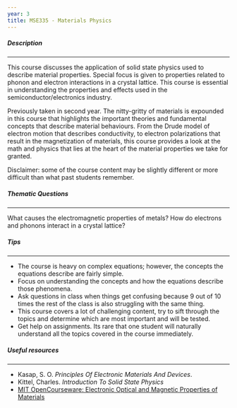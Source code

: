 ```yaml
---
year: 3
title: MSE335 - Materials Physics
---
```


##### Description

* * *


This course discusses the application of solid state physics used to describe material properties. Special focus is given to properties related to phonon and electron interactions in a crystal lattice. This course is essential in understanding the properties and effects used in the semiconductor/electronics industry.

Previously taken in second year. The nitty-gritty of materials is expounded in this course that highlights the important theories and fundamental concepts that describe material behaviours. From the Drude model of electron motion that describes conductivity, to electron polarizations that result in the magnetization of materials, this course provides a look at the math and physics that lies at the heart of the material properties we take for granted.

Disclaimer: some of the course content may be slightly different or more difficult than what past students remember.

##### Thematic Questions

* * *


What causes the electromagnetic properties of metals?
How do electrons and phonons interact in a crystal lattice?

##### Tips

* * *


  -   The course is heavy on complex equations; however, the concepts the equations describe are fairly simple.
  -   Focus on understanding the concepts and how the equations describe those phenomena.
  -   Ask questions in class when things get confusing because 9 out of 10 times the rest of the class is also struggling with the same thing.
  -   This course covers a lot of challenging content, try to sift through the topics and determine which are most important and will be tested.
  -   Get help on assignments. Its rare that one student will naturally understand all the topics covered in the course immediately.
  
##### Useful resources

* * *


 - Kasap, S. O. <i>Principles Of Electronic Materials And Devices</i>.
 - Kittel, Charles. <i>Introduction To Solid State Physics</i>
 - <a href="http://ocw.mit.edu/courses/materials-science-and-engineering/3-024-electronic-optical-and-magnetic-properties-of-materials-spring-2013/">MIT OpenCourseware: Electronic Optical and Magnetic Properties of Materials</a>
